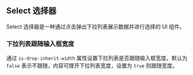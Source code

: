 <div class="demo-header">
<p class="overviewicon">
  <span class="wapi-form-dropdown"/>
</p>

## Select 选择器

<nova-uxlink widget-name="Dropdown"></nova-uxlink>

Select 选择器是一种通过点击弹出下拉列表展示数据并进行选择的 UI 组件。
</div>

### 下拉列表跟随输入框宽度

通过 `is-drop-inherit-width` 属性设置下拉列表是否跟随输入框宽度。默认为 `false` 表示不跟随，内容可撑开下拉列表宽度，设置为 `true` 则跟随宽度。

<nova-demo-view link="select/is-drop-inherit-width"></nova-demo-view>

 <br>


